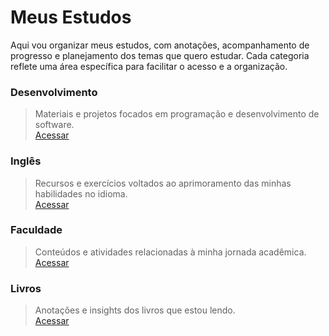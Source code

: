 # Meus Estudos

Aqui vou organizar meus estudos, com anotações, acompanhamento de progresso e planejamento dos temas que quero estudar. Cada categoria reflete uma área específica para facilitar o acesso e a organização.

### Desenvolvimento
> Materiais e projetos focados em programação e desenvolvimento de software.  
> [Acessar](https://github.com/aldiney-moreira/my-studies/tree/main/development)

### Inglês
> Recursos e exercícios voltados ao aprimoramento das minhas habilidades no idioma.  
> [Acessar](https://github.com/aldiney-moreira/my-studies/tree/main/eng)

### Faculdade
> Conteúdos e atividades relacionadas à minha jornada acadêmica.  
> [Acessar](https://github.com/aldiney-moreira/my-studies/tree/main/college)

### Livros
> Anotações e insights dos livros que estou lendo.  
> [Acessar](https://github.com/aldiney-moreira/my-studies/tree/main/books)
